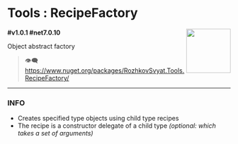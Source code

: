 # Tools : RecipeFactory

<img align="right" width="100" height="100" src="https://github.com/rozhkovsvyat/Tools.RecipeFactory/assets/71471748/98470c48-21be-4be4-b9c4-7cae18cbc4df">

**#v1.0.1 #net7.0.10**

Object abstract factory

> :eye_speech_bubble: https://www.nuget.org/packages/RozhkovSvyat.Tools.RecipeFactory/

---

### INFO

* Creates specified type objects using child type recipes
* The recipe is a constructor delegate of a child type _(optional: which takes a set of arguments)_
